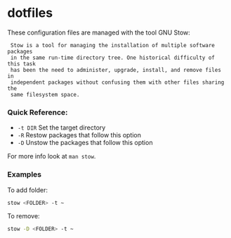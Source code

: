 # dotfiles


These configuration files are managed with the tool GNU Stow:

     Stow is a tool for managing the installation of multiple software packages
     in the same run-time directory tree. One historical difficulty of this task
     has been the need to administer, upgrade, install, and remove files in
     independent packages without confusing them with other files sharing the
     same filesystem space.


### Quick Reference:

- `-t DIR` Set the target directory
- `-R` Restow packages that follow this option
- `-D` Unstow the packages that follow this option

For more info look at `man stow`.

### Examples

To add folder:

```bash
stow <FOLDER> -t ~
```

To remove:

```bash
stow -D <FOLDER> -t ~
